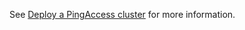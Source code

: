 See [Deploy a PingAccess cluster](https://github.com/pingidentity/pingidentity-devops-getting-started/blob/master/docs/deployPaCluster.md) for more information.
